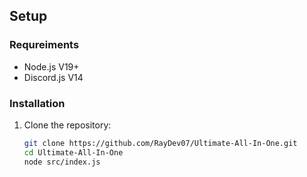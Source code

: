 ## Setup

### Requreiments
- Node.js V19+
- Discord.js V14

### Installation
1. Clone the repository:
   ```sh
   git clone https://github.com/RayDev07/Ultimate-All-In-One.git
   cd Ultimate-All-In-One
   node src/index.js
